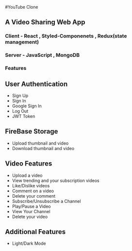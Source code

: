 #YouTube Clone

## A Video Sharing Web App
### Client - React , Styled-Componenets , Redux(state management)
### Server - JavaScript , MongoDB

### Features 
## User Authentication
- Sign Up
- Sign In
- Google Sign In
- Log Out
- JWT Token

## FireBase Storage
- Upload thumbnail and video
- Download thumbnail and video
  
## Video Features
- Upload a video
- View trending and your subscription videos
- Like/Dislike videos
- Comment on a video
- Delete your comment
- Subscribe/Unsubscribe a Channel
- Play/Pause a Video
- View Your Channel
- Delete your video

## Additional Features
- Light/Dark Mode
